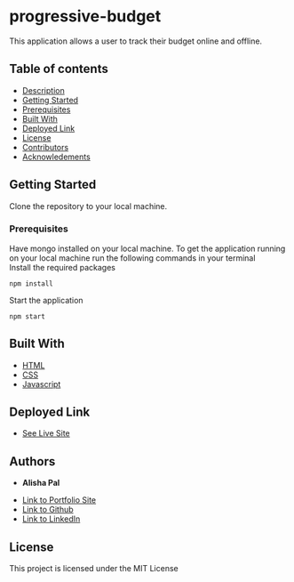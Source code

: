 # progressive-budget
This application allows a user to track their budget online and offline.

## Table of contents

- [Description](#description)
- [Getting Started](#getting)
- [Prerequisites](#prerequisites)
- [Built With](#built)
- [Deployed Link](#deployed)
- [License](#license)
- [Contributors](#contributors)
- [Acknowledements](#acknowledements)


## Getting Started
Clone the repository to your local machine.


### Prerequisites

Have mongo installed on your local machine.
To get the application running on your local machine run the following commands in your terminal\
Install the required packages
```
npm install
```
Start the application
```
npm start
```

## Built With

* [HTML](https://developer.mozilla.org/en-US/docs/Web/HTML)
* [CSS](https://developer.mozilla.org/en-US/docs/Web/CSS)
* [Javascript](https://developer.mozilla.org/en-US/docs/Web/JavaScript)


## Deployed Link

* [See Live Site]()


## Authors

* **Alisha Pal** 

- [Link to Portfolio Site]( https://arcane-garden-30185.herokuapp.com)
- [Link to Github](https://github.com/apal96)
- [Link to LinkedIn](https://www.linkedin.com/in/alisha-pal-6635361b5/)
## License

This project is licensed under the MIT License 


